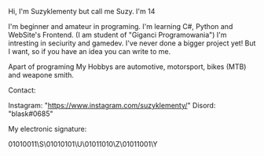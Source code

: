 Hi, I'm Suzyklementy but call me Suzy. 
I'm 14

I'm beginner and amateur in  programing.
I'm learning C#, Python and WebSite's Frontend. (I am student of "Giganci Programowania")
I'm intresting in seciurity and gamedev.
I've never done a bigger project yet! But I want, so if you have an idea you can write to me.

Apart of programing My Hobbys are automotive, motorsport, bikes (MTB) and weapone smith.

Contact:

Instagram: "https://www.instagram.com/suzyklementy/"
Disord: "blask#0685"

My electronic signature:

01010011\S\01010101\U\01011010\Z\01011001\Y
